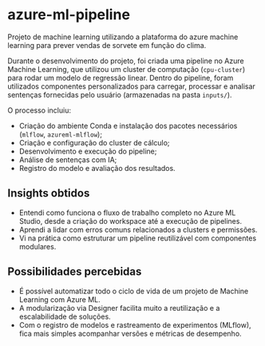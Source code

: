 # azure-ml-pipeline
Projeto de machine learning utilizando a plataforma do azure machine learning para prever vendas de sorvete em função do clima.

Durante o desenvolvimento do projeto, foi criada uma pipeline no Azure Machine Learning, que utilizou um cluster de computação (`cpu-cluster`) para rodar um modelo de regressão linear. Dentro do pipeline, foram utilizados componentes personalizados para carregar, processar e analisar sentenças fornecidas pelo usuário (armazenadas na pasta `inputs/`).

O processo incluiu:

- Criação do ambiente Conda e instalação dos pacotes necessários (`mlflow`, `azureml-mlflow`);
- Criação e configuração do cluster de cálculo;
- Desenvolvimento e execução do pipeline;
- Análise de sentenças com IA;
- Registro do modelo e avaliação dos resultados.

## Insights obtidos

- Entendi como funciona o fluxo de trabalho completo no Azure ML Studio, desde a criação do workspace até a execução de pipelines.
- Aprendi a lidar com erros comuns relacionados a clusters e permissões.
- Vi na prática como estruturar um pipeline reutilizável com componentes modulares.

## Possibilidades percebidas

- É possível automatizar todo o ciclo de vida de um projeto de Machine Learning com Azure ML.
- A modularização via Designer facilita muito a reutilização e a escalabilidade de soluções.
- Com o registro de modelos e rastreamento de experimentos (MLflow), fica mais simples acompanhar versões e métricas de desempenho.
